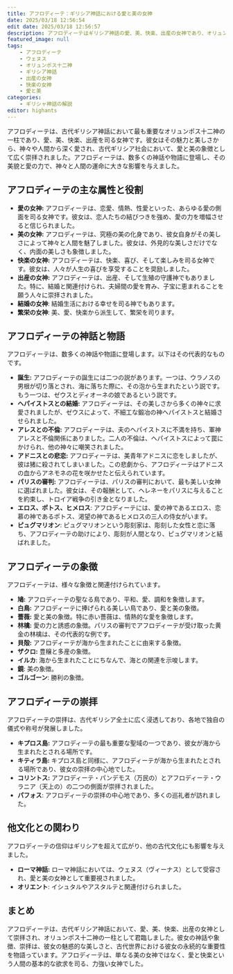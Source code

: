 ```yaml
---
title: アフロディーテ：ギリシア神話における愛と美の女神
date: 2025/03/18 12:56:54
edit date: 2025/03/18 12:56:57
description: アフロディーテはギリシア神話の愛、美、快楽、出産の女神であり、オリュンポス十二神の一柱です。彼女は愛と美の象徴として、古代ギリシア社会において重要な役割を果たしました。
featured_image: null
tags:
    - アフロディーテ
    - ウェヌス
    - オリュンポス十二神
    - ギリシア神話
    - 出産の女神
    - 快楽の女神
    - 愛と美
categories:
    - ギリシャ神話の解説
editor: highants
---
```


アフロディーテは、古代ギリシア神話において最も重要なオリュンポス十二神の一柱であり、愛、美、快楽、出産を司る女神です。彼女はその魅力と美しさから、神々や人間から深く愛され、古代ギリシア社会において、愛と美の象徴として広く崇拝されました。アフロディーテは、数多くの神話や物語に登場し、その美貌と愛の力で、神々と人間の運命に大きな影響を与えました。
<!--more-->
## アフロディーテの主な属性と役割

* **愛の女神:** アフロディーテは、恋愛、情熱、性愛といった、あらゆる愛の側面を司る女神です。彼女は、恋人たちの結びつきを強め、愛の力を増幅させると信じられました。
* **美の女神:** アフロディーテは、究極の美の化身であり、彼女自身がその美しさによって神々と人間を魅了しました。彼女は、外見的な美しさだけでなく、内面の美しさも象徴しました。
* **快楽の女神:** アフロディーテは、快楽、喜び、そして楽しみを司る女神です。彼女は、人々が人生の喜びを享受することを奨励しました。
* **出産の女神:** アフロディーテは、出産、そして生殖の守護神でもありました。特に、結婚と関連付けられ、夫婦間の愛を育み、子宝に恵まれることを願う人々に崇拝されました。
* **結婚の女神**: 結婚生活における幸せを司る神でもあります。
* **繁栄の女神**: 美、愛、快楽から派生して、繁栄を司ります。

## アフロディーテの神話と物語

アフロディーテは、数多くの神話や物語に登場します。以下はその代表的なものです。

* **誕生:** アフロディーテの誕生には二つの説があります。一つは、ウラノスの男根が切り落とされ、海に落ちた際に、その泡から生まれたという説です。もう一つは、ゼウスとディオーネの娘であるという説です。
* **ヘパイストスとの結婚:** アフロディーテは、その美しさから多くの神々に求愛されましたが、ゼウスによって、不細工な鍛冶の神ヘパイストスと結婚させられました。
* **アレスとの不倫:** アフロディーテは、夫のヘパイストスに不満を持ち、軍神アレスと不倫関係にありました。二人の不倫は、ヘパイストスによって罠にかけられ、他の神々に嘲笑されました。
* **アドニスとの悲恋:** アフロディーテは、美青年アドニスに恋をしましたが、彼は猪に殺されてしまいました。この悲劇から、アフロディーテはアドニスの血からアネモネの花を咲かせたと伝えられています。
* **パリスの審判:** アフロディーテは、パリスの審判において、最も美しい女神に選ばれました。彼女は、その報酬として、ヘレネーをパリスに与えることを約束し、トロイア戦争の引き金となりました。
* **エロス、ポトス、ヒメロス**: アフロディーテには、愛の神であるエロス、恋慕の神であるポトス、渇望の神であるヒメロスの三人の侍女がいます。
* **ピュグマリオン**: ピュグマリオンという彫刻家は、彫刻した女性と恋に落ち、アフロディーテの助けにより、彫刻が人間となり、ピュグマリオンと結ばれました。

## アフロディーテの象徴

アフロディーテは、様々な象徴と関連付けられています。

* **鳩:** アフロディーテの聖なる鳥であり、平和、愛、調和を象徴します。
* **白鳥:** アフロディーテに捧げられる美しい鳥であり、愛と美の象徴。
* **薔薇:** 愛と美の象徴。特に赤い薔薇は、情熱的な愛を象徴します。
* **林檎:** 愛の力と誘惑の象徴。パリスの審判でアフロディーテが受け取った黄金の林檎は、その代表的な例です。
* **貝殻:** アフロディーテが海から生まれたことに由来する象徴。
* **ザクロ:** 豊穣と多産の象徴。
* **イルカ**: 海から生まれたことにちなんで、海との関連を示唆します。
* **鏡**: 美の象徴。
* **ゴルゴーン**: 勝利の象徴。

## アフロディーテの崇拝

アフロディーテの崇拝は、古代ギリシア全土に広く浸透しており、各地で独自の儀式や称号が発展しました。

* **キプロス島:** アフロディーテの最も重要な聖域の一つであり、彼女が海から生まれたとされる場所です。
* **キティラ島:** キプロス島と同様に、アフロディーテが海から生まれたとされる場所であり、彼女の崇拝の中心地でした。
* **コリントス:** アフロディーテ・パンデモス（万民の）とアフロディーテ・ウラニア（天上の）の二つの側面が崇拝されました。
* **パフォス**: アフロディーテの崇拝の中心地であり、多くの巡礼者が訪れました。

## 他文化との関わり

アフロディーテの信仰はギリシアを超えて広がり、他の古代文化にも影響を与えました。

* **ローマ神話:** ローマ神話においては、ウェヌス（ヴィーナス）として受容され、愛と美の女神として重要視されました。
* **オリエント**: イシュタルやアスタルテと関連付けられました。

## まとめ

アフロディーテは、古代ギリシア神話において、愛、美、快楽、出産の女神として崇拝され、オリュンポス十二神の一柱として君臨しました。彼女の神話や象徴、崇拝は、彼女の魅惑的な美しさと、古代世界における彼女の永続的な重要性を物語っています。アフロディーテは、単なる美の女神ではなく、愛と快楽という人間の基本的な欲求を司る、力強い女神でした。
